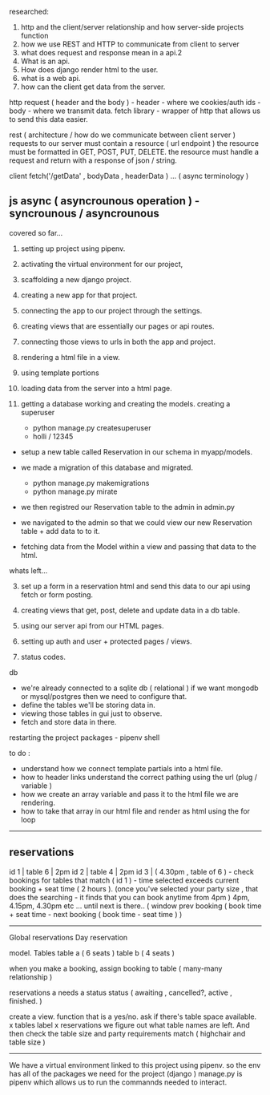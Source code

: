 
researched:
1. http and the client/server relationship and how server-side projects function
2. how we use REST and HTTP to communicate from client to server
0. what does request and response mean in a api.2
3. What is an api.
4. How does django render html to the user.
5. what is a web api.
6. how can the client get data from the server.

  http request ( header and the body )
     - header - where we cookies/auth ids 
     - body   - where we transmit data. 
    fetch library - wrapper of http that allows us to send this data easier.

  rest ( architecture / how do we communicate between client server )
    requests to our server must contain a resource ( url endpoint ) 
        the resource must be formatted in GET, POST, PUT, DELETE.
        the resource must handle a request and return with a response of json  / string. 

  client
      fetch('/getData' , bodyData , headerData )
        ... ( async terminology )

  js async ( asyncrounous operation )
      - syncrounous / asyncrounous 
--- 

covered so far...
1. setting up project using pipenv. 
2. activating the virtual environment for our project,
3. scaffolding a new django project.
4. creating a new app for that project.

5. connecting the app to our project through the settings.
6. creating views that are essentially our pages or api routes.
7. connecting those views to urls in both the app and project.
8. rendering a html file in a view. 
9. using template portions
10. loading data from the server into a html page.
11. getting a database working and creating the models.
  creating a superuser
    - python manage.py createsuperuser 
    - holli / 12345

  - setup a new table called Reservation in our schema in myapp/models.
  - we made a migration of this database and migrated.
      - python manage.py makemigrations
      - python manage.py mirate
  
  - we then registred our Reservation table to the admin in admin.py 

  - we navigated to the admin so that we could view our new Reservation table + add data to to it.

  - fetching data from the Model within a view and passing that data to the html.


whats left...

3. set up a form in a reservation html and send this data to our api using fetch or 
   form posting.
 
4. creating views that get, post, delete and update data in a db table.
5. using our server api from our HTML pages.

6. setting up auth and user + protected pages / views.

7. status codes.

db
   - we're already connected to a sqlite db ( relational ) if we want mongodb or mysql/postgres then we need to configure that.
   - define the tables we'll be storing data in. 
   - viewing those tables in gui just to observe.
   - fetch and store data in there.

  restarting the project packages
    - pipenv shell 

  
  to do :
  - understand how we connect template partials into a html file.
  - how to header links understand the correct pathing using the url (plug / variable )
  - how we create an array variable and pass it to the html file we are rendering.
  - how to take that array in our html file and render as html using the for loop 


--------------
 reservations
--------------
id 1 | table 6 | 2pm 
id 2 | table 4 | 2pm 
id 3 | ( 4.30pm , table of 6 )
      - check bookings for tables that match ( id 1 ) 
      - time selected exceeds current booking + seat time ( 2 hours ).
        (once you've selected your party size  , that does the searching - it finds that you can book anytime from 4pm )
          4pm, 4.15pm, 4.30pm etc ... until next is there.. ( window prev booking ( book time + seat time - next booking ( book time - seat time ) )


--------------

Global reservations
Day reservation

model.
Tables
  table a ( 6 seats )
  table b ( 4 seats )

when you make a booking,
  assign booking to table ( many-many relationship )

reservations a needs a status
  status ( awaiting , cancelled?, active , finished. )


create a view.
  function that is a yes/no. ask if there's table space available.
    x tables 
      label
    x reservations 
  we figure out what table names are left. And then check the table size and party requirements match ( highchair and table size )



-------------

We have a virtual environment linked to this project using pipenv. so the env has all of the packages we need for the project (django )
manage.py is pipenv which allows us to run the commannds needed to interact.

